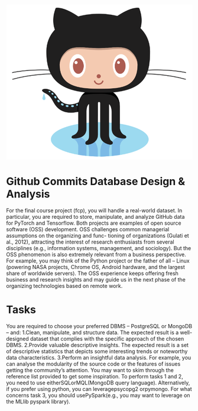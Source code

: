 ![Screenshot](Octocat.png)

# Github Commits Database Design & Analysis 
For the final course project (fcp), you will handle a real-world dataset.  In particular, you are required to store, manipulate, and analyze GitHub data for PyTorch and Tensorflow. Both projects are examples of open source software (OSS) development. OSS challenges common managerial assumptions on the organizing and func- tioning of organizations (Gulati et al., 2012), attracting the interest of research enthusiasts from several disciplines (e.g., information systems, management, and sociology). But the OSS phenomenon is also extremely relevant from a business perspective. For example, you may think of the Python project or the father of all – Linux (powering NASA projects, Chrome OS, Android hardware, and the largest share of worldwide servers). The OSS experience keeps offering fresh business and research insights and may guide us in the next phase of the organizing technologies based on remote work.
# Tasks
 You are required to choose your preferred DBMS – PostgreSQL or MongoDB – and: 1.Clean, manipulate, and structure data. The expected result is a well- designed dataset that complies with the specific approach of the chosen DBMS. 2.Provide valuable descriptive insights.  The expected result is a set of descriptive statistics that depicts some interesting trends or noteworthy data characteristics. 3.Perform an insightful data analysis.  For example, you can analyse the modularity of the source code or the features of issues getting the community’s attention. You may want to skim through the reference list provided to get some inspiration. To perform tasks 1 and 2, you need to use eitherSQLorMQL(MongoDB query language). Alternatively, if you prefer using python, you can leveragepsycopg2 orpymongo. For what concerns task 3, you should usePySpark(e.g., you may want to leverage on the MLlib pyspark library).
 
